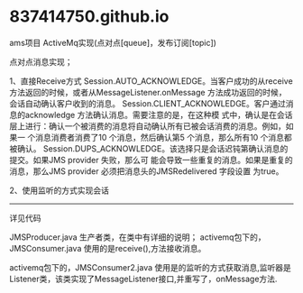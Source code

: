 # 837414750.github.io

ams项目
ActiveMq实现(点对点[queue]，发布订阅[topic]) 

点对点消息实现；

1、直接Receive方式
Session.AUTO_ACKNOWLEDGE。当客户成功的从receive 方法返回的时候，或者从MessageListener.onMessage
方法成功返回的时候，会话自动确认客户收到的消息。
Session.CLIENT_ACKNOWLEDGE。客户通过消息的acknowledge 方法确认消息。需要注意的是，在这种模
式中，确认是在会话层上进行：确认一个被消费的消息将自动确认所有已被会话消费的消息。例如，如果一
个消息消费者消费了10 个消息，然后确认第5 个消息，那么所有10 个消息都被确认。
Session.DUPS_ACKNOWLEDGE。该选择只是会话迟钝第确认消息的提交。如果JMS provider 失败，那么可
能会导致一些重复的消息。如果是重复的消息，那么JMS provider 必须把消息头的JMSRedelivered 字段设置
为true。

2、使用监听的方式实现会话
****
详见代码

JMSProducer.java 生产者类，在类中有详细的说明；
activemq包下的，JMSConsumer.java 使用的是receive(),方法接收消息。

activemq包下的，JMSConsumer2.java 使用是的监听的方式获取消息,监听器是Listener类，该类实现了MessageListener接口,并重写了，onMessage方法.
